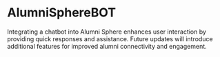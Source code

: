 # AlumniSphereBOT
Integrating a chatbot into Alumni Sphere enhances user interaction by providing quick responses and assistance. Future updates will introduce additional features for improved alumni connectivity and engagement.
